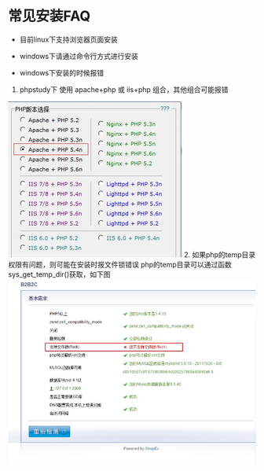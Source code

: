 # 常见安装FAQ

- 目前linux下支持浏览器页面安装

- windows下请通过命令行方式进行安装

- windows下安装的时候报错

1. phpstudy下
使用 apache+php 或 iis+php 组合，其他组合可能报错

![](images/01.JPG)
2. 如果php的temp目录权限有问题，则可能在安装时报文件锁错误
php的temp目录可以通过函数 sys_get_temp_dir()获取，如下图
![](images/02.JPG)